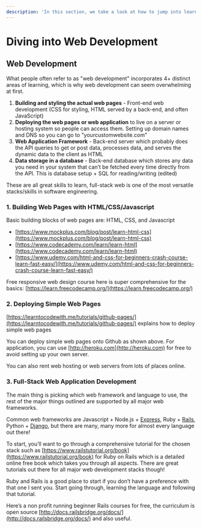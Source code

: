 ```yaml
---
description: 'In this section, we take a look at how to jump into learning web development.'
---
```


# Diving into Web Development

## Web Development

What people often refer to as "web development" incorporates 4+ distinct areas of learning, which is why web development can seem overwhelming at first.

1. **Building and styling the actual web pages** - Front-end web development \(CSS for styling, HTML served by a back-end, and often JavaScript\)
2. **Deploying the web pages or web application** to live on a server or hosting system so people can access them. Setting up domain names and DNS so you can go to "yourcustomwebsite.com"
3. **Web Application Framework** - Back-end server which probably does the API queries to get or post data, processes data, and serves the dynamic data to the client as HTML
4. **Data storage in a database** - Back-end database which stores any data you need in your system that can’t be fetched every time directly from the API. This is database setup + SQL for reading/writing \(edited\)

These are all great skills to learn, full-stack web is one of the most versatile stacks/skills in software engineering.

### 1. Building Web Pages with HTML/CSS/Javascript

Basic building blocks of web pages are: HTML, CSS, and Javascript

* [https://www.mockplus.com/blog/post/learn-html-css](https://www.mockplus.com/blog/post/learn-html-css)
* [https://www.codecademy.com/learn/learn-html](https://www.codecademy.com/learn/learn-html)
* [https://www.udemy.com/html-and-css-for-beginners-crash-course-learn-fast-easy/](https://www.udemy.com/html-and-css-for-beginners-crash-course-learn-fast-easy/)

Free responsive web design course here is super comprehensive for the basics: [https://learn.freecodecamp.org/](https://learn.freecodecamp.org/)

### 2. Deploying Simple Web Pages

[https://learntocodewith.me/tutorials/github-pages/](https://learntocodewith.me/tutorials/github-pages/) explains how to deploy simple web pages

You can deploy simple web pages onto Github as shown above. For application, you can use [http://heroku.com](http://heroku.com) for free to avoid setting up your own server.

You can also rent web hosting or web servers from lots of places online.

### 3. Full-Stack Web Application Development

The main thing is picking which web framework and language to use, the rest of the major things outlined are supported by all major web frameworks. 

Common web frameworks are Javascript + Node.js + [Express](https://expressjs.com/), Ruby + [Rails](https://rubyonrails.org/), Python + [Django](https://rubyonrails.org/), but there are many, many more for almost every language out there!

To start, you’ll want to go through a comprehensive tutorial for the chosen stack such as [https://www.railstutorial.org/book](https://www.railstutorial.org/book) for Ruby on Rails which is a detailed online free book which takes you through all aspects. There are great tutorials out there for all major web development stacks though!

Ruby and Rails is a good place to start if you don’t have a preference with that one I sent you. Start going through, learning the language and following that tutorial.

Here’s a non profit running beginner Rails courses for free, the curriculum is open source [http://docs.railsbridge.org/docs/](http://docs.railsbridge.org/docs/) and also useful.

